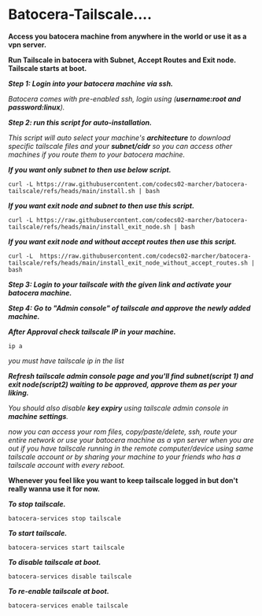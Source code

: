 # Batocera-Tailscale....

**Access you batocera machine from anywhere in the world or use it as a vpn server.**

**Run Tailscale in batocera with Subnet, Accept Routes and Exit node. Tailscale starts at boot.**

***Step 1: Login into your batocera machine via ssh.***

*Batocera comes with pre-enabled ssh, login using (**username:root and password:linux**).*

***Step 2: run this script for auto-installation.***

*This script will auto select your machine's **architecture** to download specific tailscale files and your **subnet/cidr** so you can access other machines if you route them to your batocera machine.*

***If you want only subnet to then use below script.***

    curl -L https://raw.githubusercontent.com/codecs02-marcher/batocera-tailscale/refs/heads/main/install.sh | bash

***If you want exit node and subnet to then use this script.***

    curl -L https://raw.githubusercontent.com/codecs02-marcher/batocera-tailscale/refs/heads/main/install_exit_node.sh | bash

***If you want exit node and without accept routes then use this script.***

    curl -L  https://raw.githubusercontent.com/codecs02-marcher/batocera-tailscale/refs/heads/main/install_exit_node_without_accept_routes.sh | bash

***Step 3: Login to your tailscale with the given link and activate your batocera machine.***

***Step 4: Go to "Admin console" of tailscale and approve the newly added machine.***

***After Approval check tailscale IP in your machine.***

    ip a

*you must have tailscale ip in the list*

***Refresh tailscale admin console page and you'll find **subnet**(script 1) and **exit node**(script2) waiting to be approved, approve them as per your liking.***

*You should also disable **key expiry** using tailscale admin console in **machine settings**.*

*now you can access your rom files, copy/paste/delete, ssh, route your entire network or use your batocera machine as a vpn server when you are out if you have tailscale running in the remote computer/device using same tailscale account or by sharing your machine to your friends who has a tailscale account with every reboot.*

**Whenever you feel like you want to keep tailscale logged in but don't really wanna use it for now.**

***To stop tailscale.***

    batocera-services stop tailscale

***To start tailscale.***
    
    batocera-services start tailscale
    
***To disable tailscale at boot.***
    
    batocera-services disable tailscale

***To re-enable tailscale at boot.***
    
    batocera-services enable tailscale
